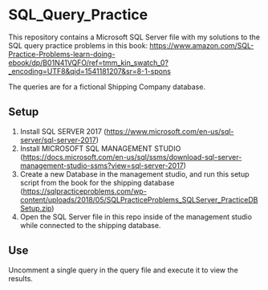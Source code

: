 # SQL_Query_Practice 

This repository contains a Microsoft SQL Server file with my solutions to the SQL query practice problems in this book: https://www.amazon.com/SQL-Practice-Problems-learn-doing-ebook/dp/B01N41VQFO/ref=tmm_kin_swatch_0?_encoding=UTF8&qid=1541181207&sr=8-1-spons 

The queries are for a fictional Shipping Company database.

  ## Setup

1. Install SQL SERVER 2017 (https://www.microsoft.com/en-us/sql-server/sql-server-2017)
2. Install MICROSOFT SQL MANAGEMENT STUDIO (https://docs.microsoft.com/en-us/sql/ssms/download-sql-server-management-studio-ssms?view=sql-server-2017)
3. Create a new Database in the management studio, and run this setup script from the book for the shipping database (https://sqlpracticeproblems.com/wp-content/uploads/2018/05/SQLPracticeProblems_SQLServer_PracticeDBSetup.zip)
4. Open the SQL Server file in this repo inside of the management studio while connected to the shipping database.

 ## Use
 
 Uncomment a single query in the query file and execute it to view the results.
